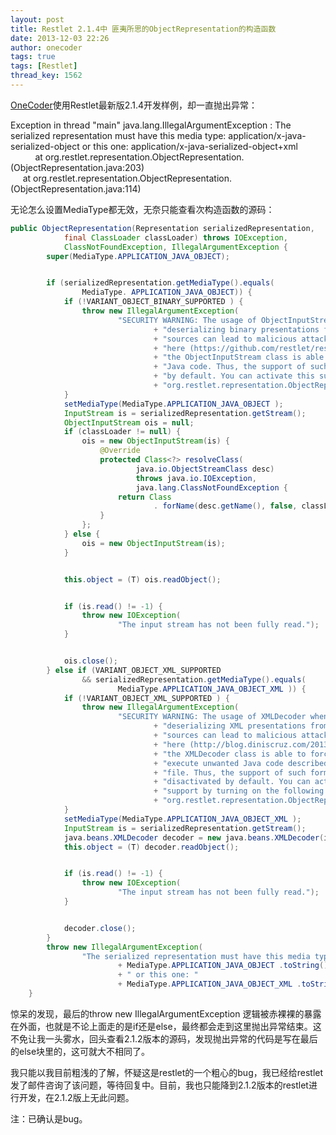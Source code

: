 ```yaml
---
layout: post
title: Restlet 2.1.4中 匪夷所思的ObjectRepresentation的构造函数
date: 2013-12-03 22:26
author: onecoder
tags: true
tags: [Restlet]
thread_key: 1562
---
```

<a href="http://www.coderli.com">OneCoder</a>使用Restlet最新版2.1.4开发样例，却一直抛出异常：

>
Exception in thread "main" java.lang.IllegalArgumentException : The serialized representation must have this media type: application/x-java-serialized-object or this one: application/x-java-serialized-object+xml</br>
&nbsp;&nbsp;&nbsp;&nbsp;&nbsp;&nbsp;&nbsp;&nbsp;&nbsp; at org.restlet.representation.ObjectRepresentation.<init>(ObjectRepresentation.java:203)<br />
		&nbsp;&nbsp;&nbsp;&nbsp; at org.restlet.representation.ObjectRepresentation.<init>(ObjectRepresentation.java:114)


<!--break-->

无论怎么设置MediaType都无效，无奈只能查看次构造函数的源码：


```java
public ObjectRepresentation(Representation serializedRepresentation,
            final ClassLoader classLoader) throws IOException,
            ClassNotFoundException, IllegalArgumentException {
        super(MediaType.APPLICATION_JAVA_OBJECT);


        if (serializedRepresentation.getMediaType().equals(
                MediaType. APPLICATION_JAVA_OBJECT)) {
            if (!VARIANT_OBJECT_BINARY_SUPPORTED ) {
                throw new IllegalArgumentException(
                        "SECURITY WARNING: The usage of ObjectInputStream when "
                                + "deserializing binary presentations from unstrusted "
                                + "sources can lead to malicious attacks. As pointed "
                                + "here (https://github.com/restlet/restlet-framework-java/issues/778), "
                                + "the ObjectInputStream class is able to force the JVM to execute unwanted "
                                + "Java code. Thus, the support of such format has been disactivated "
                                + "by default. You can activate this support by turning on the following system property: "
                                + "org.restlet.representation.ObjectRepresentation.VARIANT_OBJECT_BINARY_SUPPORTED." );
            }
            setMediaType(MediaType.APPLICATION_JAVA_OBJECT );
            InputStream is = serializedRepresentation.getStream();
            ObjectInputStream ois = null;
            if (classLoader != null) {
                ois = new ObjectInputStream(is) {
                    @Override
                    protected Class<?> resolveClass(
                            java.io.ObjectStreamClass desc)
                            throws java.io.IOException,
                            java.lang.ClassNotFoundException {
                        return Class
                                . forName(desc.getName(), false, classLoader);
                    }
                };
            } else {
                ois = new ObjectInputStream(is);
            }


            this.object = (T) ois.readObject();


            if (is.read() != -1) {
                throw new IOException(
                        "The input stream has not been fully read.");
            }


            ois.close();
        } else if (VARIANT_OBJECT_XML_SUPPORTED
                && serializedRepresentation.getMediaType().equals(
                        MediaType.APPLICATION_JAVA_OBJECT_XML )) {
            if (!VARIANT_OBJECT_XML_SUPPORTED ) {
                throw new IllegalArgumentException(
                        "SECURITY WARNING: The usage of XMLDecoder when "
                                + "deserializing XML presentations from unstrusted "
                                + "sources can lead to malicious attacks. As pointed "
                                + "here (http://blog.diniscruz.com/2013/08/using-xmldecoder-to-execute-server-side.html), "
                                + "the XMLDecoder class is able to force the JVM to "
                                + "execute unwanted Java code described inside the XML "
                                + "file. Thus, the support of such format has been "
                                + "disactivated by default. You can activate this "
                                + "support by turning on the following system property: "
                                + "org.restlet.representation.ObjectRepresentation.VARIANT_OBJECT_XML_SUPPORTED." );
            }
            setMediaType(MediaType.APPLICATION_JAVA_OBJECT_XML );
            InputStream is = serializedRepresentation.getStream();
            java.beans.XMLDecoder decoder = new java.beans.XMLDecoder(is);
            this.object = (T) decoder.readObject();


            if (is.read() != -1) {
                throw new IOException(
                        "The input stream has not been fully read.");
            }


            decoder.close();
        }
        throw new IllegalArgumentException(
                "The serialized representation must have this media type: "
                        + MediaType.APPLICATION_JAVA_OBJECT .toString()
                        + " or this one: "
                        + MediaType.APPLICATION_JAVA_OBJECT_XML .toString());
    }
```

惊呆的发现，最后的throw new IllegalArgumentException 逻辑被赤裸裸的暴露在外面，也就是不论上面走的是if还是else，最终都会走到这里抛出异常结束。这不免让我一头雾水，回头查看2.1.2版本的源码，发现抛出异常的代码是写在最后的else块里的，这可就大不相同了。

我只能以我目前粗浅的了解，怀疑这是restlet的一个粗心的bug，我已经给restlet发了邮件咨询了该问题，等待回复中。目前，我也只能降到2.1.2版本的restlet进行开发，在2.1.2版上无此问题。

注：已确认是bug。
